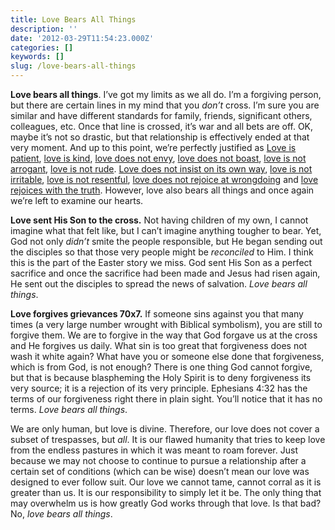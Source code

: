 ```yaml
---
title: Love Bears All Things
description: ''
date: '2012-03-29T11:54:23.000Z'
categories: []
keywords: []
slug: /love-bears-all-things
---
```


**Love bears all things**. I’ve got my limits as we all do. I’m a forgiving person, but there are certain lines in my mind that you _don’t_ cross. I’m sure you are similar and have different standards for family, friends, significant others, colleagues, etc. Once that line is crossed, it’s war and all bets are off. OK, maybe it’s not so drastic, but that relationship is effectively ended at that very moment. And up to this point, we’re perfectly justified as [Love is patient](http://104.193.143.57/~waywar13/ce/2012/01/12/love-is-patient/ "Love Is Patient"), [love is kind](http://104.193.143.57/~waywar13/ce/2012/01/19/love-is-kind/ "Love Is Kind"), [love does not envy](http://104.193.143.57/~waywar13/ce/2012/01/26/love-does-not-envy/ "Love Does Not Envy"), [love does not boast](http://104.193.143.57/~waywar13/ce/2012/02/02/love-does-not-boast/ "Love Does Not Boast"), [love is not arrogant](http://104.193.143.57/~waywar13/ce/2012/02/09/love-is-not-arrogant/ "Love Is Not Arrogant"), [love is not rude](http://104.193.143.57/~waywar13/ce/2012/02/16/love-is-not-rude/ "Love Is Not Rude"). [Love does not insist on its own way](http://104.193.143.57/~waywar13/ce/2012/02/23/love-does-not-insist-on-its-own-way/ "Love Does Not Insist On Its Own Way"), [love is not irritable](http://104.193.143.57/~waywar13/ce/2012/03/01/love-is-not-irritable/ "Love Is Not Irritable"), [love is not resentful](http://104.193.143.57/~waywar13/ce/2012/03/08/love-is-not-resentful/ "Love Is Not Resentful"), [love does not rejoice at wrongdoing](http://104.193.143.57/~waywar13/ce/2012/03/15/love-does-not-rejoice-at-wrongdoing/ "Love Does Not Rejoice At Wrongdoing") and [love rejoices with the truth](http://104.193.143.57/~waywar13/ce/2012/03/22/love-rejoices-with-the-truth/ "Love Rejoices With the Truth"). However, love also bears all things and once again we’re left to examine our hearts.

**Love sent His Son to the cross.** Not having children of my own, I cannot imagine what that felt like, but I can’t imagine anything tougher to bear. Yet, God not only _didn’t_ smite the people responsible, but He began sending out the disciples so that those very people might be _reconciled_ to Him. I think this is the part of the Easter story we miss. God sent His Son as a perfect sacrifice and once the sacrifice had been made and Jesus had risen again, He sent out the disciples to spread the news of salvation. _Love bears all things_.

**Love forgives grievances 70x7.** If someone sins against you that many times (a very large number wrought with Biblical symbolism), you are still to forgive them. We are to forgive in the way that God forgave us at the cross and He forgives us daily. What sin is too great that forgiveness does not wash it white again? What have you or someone else done that forgiveness, which is from God, is not enough? There is one thing God cannot forgive, but that is because blaspheming the Holy Spirit is to deny forgiveness its very source; it is a rejection of its very principle. Ephesians 4:32 has the terms of our forgiveness right there in plain sight. You’ll notice that it has no terms. _Love bears all things_.

We are only human, but love is divine. Therefore, our love does not cover a subset of trespasses, but _all_. It is our flawed humanity that tries to keep love from the endless pastures in which it was meant to roam forever. Just because we may not choose to continue to pursue a relationship after a certain set of conditions (which can be wise) doesn’t mean our love was designed to ever follow suit. Our love we cannot tame, cannot corral as it is greater than us. It is our responsibility to simply let it be. The only thing that may overwhelm us is how greatly God works through that love. Is that bad? No, _love bears all things_.